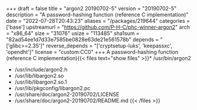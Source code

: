 +++
draft = false
title = "argon2 20190702-5"
version = "20190702-5"
description = "A password-hashing function (reference C implementation)"
date = "2022-07-28T20:43:23"
aliases = "/packages/219644"
categories = ['base']
upstreamurl = "https://github.com/P-H-C/phc-winner-argon2"
arch = "x86_64"
size = "31076"
usize = "113485"
sha1sum = "82ad54ee1d7d33e7585be0828e63de21e561578b"
depends = "['glibc>=2.35']"
reverse_depends = "['cryptsetup-luks', 'keepassxc', 'opendht']"
license = "custom:CC0"
+++
A password-hashing function (reference C implementation){{< files text="show files" >}}* /usr/bin/argon2
* /usr/include/argon2.h
* /usr/lib/libargon2.so
* /usr/lib/libargon2.so.1
* /usr/lib/pkgconfig/libargon2.pc
* /usr/share/doc/argon2-20190702/LICENSE
* /usr/share/doc/argon2-20190702/README.md
{{< /files >}}